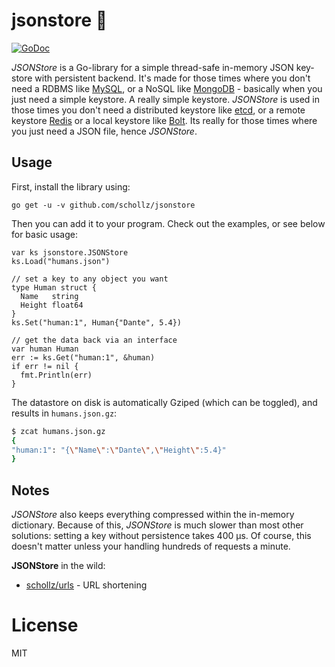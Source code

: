 # jsonstore  :convenience_store:

[![GoDoc](https://godoc.org/github.com/schollz/jsonstore?status.svg)](https://godoc.org/github.com/schollz/jsonstore)

*JSONStore* is a Go-library for a simple thread-safe in-memory JSON key-store with persistent backend.
It's made for those times where you don't need a RDBMS like [MySQL](https://www.mysql.com/),
or a NoSQL like [MongoDB](https://www.mongodb.com/) - basically when you just need a simple keystore.
A really simple keystore. *JSONStore* is used in those times you don't need a distributed keystore
like [etcd](https://coreos.com/etcd/docs/latest/), or
a remote keystore [Redis](https://redis.io/) or a local keystore like [Bolt](https://github.com/boltdb/bolt).
Its really for those times where you just need a JSON file, hence *JSONStore*.

## Usage

First, install the library using:

```
go get -u -v github.com/schollz/jsonstore
```

Then you can add it to your program. Check out the examples, or see below for basic usage:

```golang
var ks jsonstore.JSONStore
ks.Load("humans.json")

// set a key to any object you want
type Human struct {
  Name   string
  Height float64
}
ks.Set("human:1", Human{"Dante", 5.4})

// get the data back via an interface
var human Human
err := ks.Get("human:1", &human)
if err != nil {
  fmt.Println(err)
}
```

The datastore on disk is automatically Gziped (which can be toggled), and results in `humans.json.gz`:

```bash
$ zcat humans.json.gz
{
"human:1": "{\"Name\":\"Dante\",\"Height\":5.4}"
}
```

## Notes

*JSONStore* also keeps everything compressed within the in-memory dictionary. Because of this, *JSONStore* is much slower than most other solutions: setting a key without persistence takes 400 μs. Of course, this doesn't matter unless your handling hundreds of requests a minute.



**JSONStore** in the wild:

- [schollz/urls](https://github.com/schollz/urls) - URL shortening



# License

MIT
